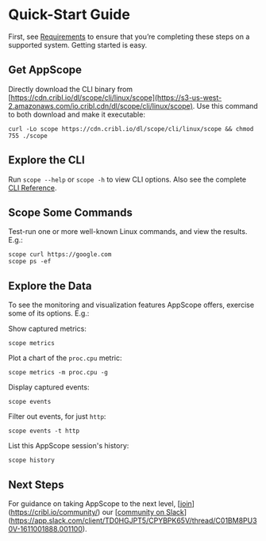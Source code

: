 # Quick-Start Guide

First, see [Requirements](/documentation/requirements) to ensure that you’re completing these steps on a supported system. Getting started is easy. 

## Get AppScope

Directly download the CLI binary from [https://cdn.cribl.io/dl/scope/cli/linux/scope](https://s3-us-west-2.amazonaws.com/io.cribl.cdn/dl/scope/cli/linux/scope). Use this command to both download and make it executable:

```
curl -Lo scope https://cdn.cribl.io/dl/scope/cli/linux/scope && chmod 755 ./scope
```


## Explore the CLI

Run `scope --help` or `scope -h` to view CLI options. Also see the complete [CLI Reference](/documentation/cli-reference).

## Scope Some Commands

Test-run one or more well-known Linux commands, and view the results. E.g.: 

```
scope curl https://google.com
scope ps -ef
```

## Explore the Data 

To see the monitoring and visualization features AppScope offers, exercise some of its options. E.g.:

Show captured metrics:

`scope metrics`

Plot a chart of the `proc.cpu` metric:

`scope metrics -m proc.cpu -g`

Display captured events:

`scope events` 

Filter out events, for just `http`:

`scope events -t http`

List this AppScope session's history: 

`scope history`

## Next Steps

For guidance on taking AppScope to the next level, [j[oin](https://cribl.io/community/)](https://cribl.io/community/) our [[community on Slack](https://app.slack.com/client/TD0HGJPT5/CPYBPK65V/thread/C01BM8PU30V-1611001888.001100)](https://app.slack.com/client/TD0HGJPT5/CPYBPK65V/thread/C01BM8PU30V-1611001888.001100).